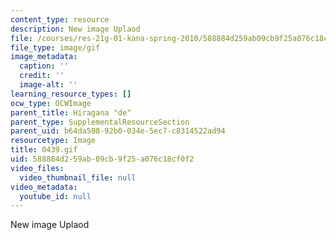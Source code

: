 ```yaml
---
content_type: resource
description: New image Uplaod
file: /courses/res-21g-01-kana-spring-2010/588884d259ab09cb9f25a076c18cf0f2_0439.gif
file_type: image/gif
image_metadata:
  caption: ''
  credit: ''
  image-alt: ''
learning_resource_types: []
ocw_type: OCWImage
parent_title: Hiragana "de"
parent_type: SupplementalResourceSection
parent_uid: b64da508-92b0-034e-5ec7-c8314522ad94
resourcetype: Image
title: 0439.gif
uid: 588884d2-59ab-09cb-9f25-a076c18cf0f2
video_files:
  video_thumbnail_file: null
video_metadata:
  youtube_id: null
---
```

New image Uplaod

